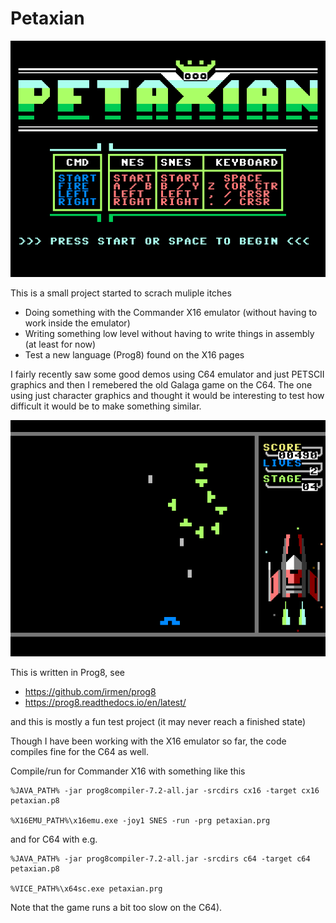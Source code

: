 # Petaxian

![Start](screens/start.png)

This is a small project started to scrach muliple itches

- Doing something with the Commander X16 emulator (without having to work inside the emulator)
- Writing something low level without having to write things in assembly (at least for now)
- Test a new language (Prog8) found on the X16 pages

I fairly recently saw some good demos using C64 emulator and just PETSCII graphics and then
I remebered the old Galaga game on the C64. The one using just character graphics and thought
it would be interesting to test how difficult it would be to make something similar.

![Start](screens/in_game.png)

This is written in Prog8, see

- https://github.com/irmen/prog8
- https://prog8.readthedocs.io/en/latest/

and this is mostly a fun test project (it may never reach a finished state)

Though I have been working with the X16 emulator so far, the code compiles fine for the C64
as well.

Compile/run for Commander X16 with something like this
```
%JAVA_PATH% -jar prog8compiler-7.2-all.jar -srcdirs cx16 -target cx16 petaxian.p8

%X16EMU_PATH%\x16emu.exe -joy1 SNES -run -prg petaxian.prg
```
and for C64 with e.g.
```
%JAVA_PATH% -jar prog8compiler-7.2-all.jar -srcdirs c64 -target c64 petaxian.p8

%VICE_PATH%\x64sc.exe petaxian.prg
```

Note that the game runs a bit too slow on the C64).
